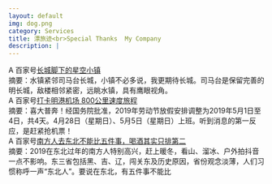 ```yaml
---
layout: default
img: dog.png
category: Services
title: 漂旅迹<br>Special Thanks  My Company
description: |
---
```

 A 百家号[长城脚下的星空小镇](https://dwz.cn/hOzwYqXB) <br>
         摘要：水镇紧邻司马台长城，小镇不必多说，我更期待长城。司马台是保留完善的明长城，敌楼相邻紧密，远眺水镇，具有鹰眼视角。<br>
 A 百家号[打卡明港机场 800公里速度旅程](https://dwz.cn/8QskvIDX) <br>
         摘要：喜大普奔！经国务院批准，2019年劳动节放假安排调整为2019年5月1日至4日，共4天。4月28日（星期日）、5月5日（星期日）上班。听到消息的第一反应，是赶紧抢机票！<br>
 A 百家号[南方人去东北不能比五件事，喝酒其实只排第二](https://dwz.cn/r11fwA7F) <br>
         摘要：2019在东北过年的南方人特别高兴，赶上暖冬，看山、溜冰、户外拍抖音一点不影响。东三省包括黑、吉、辽，闯关东及历史原因，省份观念淡薄，人们习惯称呼一声“东北人”。要说在东北，有五件事不能比<br>